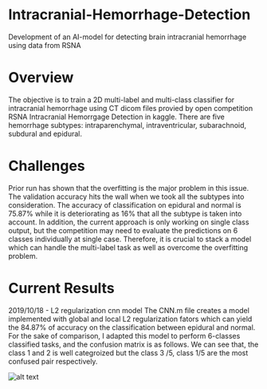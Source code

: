 # Intracranial-Hemorrhage-Detection
Development of an AI-model for detecting brain intracranial hemorrhage using data from RSNA

# Overview
The objective is to train a 2D multi-label and multi-class classifier for intracranial hemorrhage using CT dicom files provied by open competition RSNA Intracranial Hemorrgage Detection in kaggle. There are five hemorrhage subtypes: intraparenchymal, intraventricular, subarachnoid, subdural and epidural.

# Challenges
Prior run has shown that the overfitting is the major problem in this issue. The validation accuracy hits the wall when we took all the subtypes into consideration. The accuracy of classification on epidural and normal is 75.87% while it is deteriorating as 16% that all the subtype is taken into account.  In addition, the current approach is only working on single class output, but the competition may need to evaluate the predictions on 6 classes individually at single case. Therefore, it is crucial to stack a model which can handle the multi-label task as well as overcome the overfitting problem.

# Current Results
2019/10/18 - L2 regularization cnn model
The CNN.m file creates a model implemented with global and local L2 regularization fators which can yield the 84.87% of accuracy on the classification between epidural and normal.
For the sake of comparison, I adapted this model to perform 6-classes classified tasks, and the confusion matrix is as follows.
We can see that, the class 1 and 2 is well categroized but the class 3 /5, class 1/5 are the most confused pair respectively.

![alt text](https://github.com/maverickyuwei/Intracranial-Hemorrhage-Detection/blob/master/6%20classess%20confusion%20matrix.jpg)

